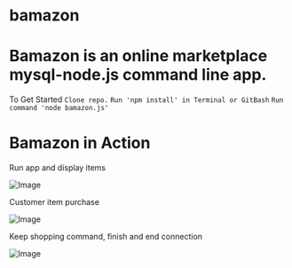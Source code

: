 # bamazon

# Bamazon is an online marketplace mysql-node.js command line app.

To Get Started
`Clone repo.`
`Run 'npm install' in Terminal or GitBash`
`Run command 'node bamazon.js'`

# Bamazon in Action

Run app and display items

![Image](./images/runApp-displayItems.png)


Customer item purchase

![Image](./images/customerPurchase.png)


Keep shopping command, finish and end connection

![Image](./images/keepShopping-finish-endConnection.png)
